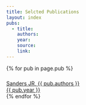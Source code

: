 ```yaml
---
title: Selcted Publications
layout: index
pubs:
  - title:
    authors:
    year:
    source:
    link:
---
```

<div id="pubs">
  {% for pub in page.pub %}
  <a class="pub" href="">
    <h3 class="pub-title"></h3>
    <div class="pub-authors">
      <span class="featured">Sanders JR</span>, {{ pub.authors }}
    </div>
    <div class="pub-year">{{ pub.year }}</div>
  </a>
  {% endfor %}
</div>
